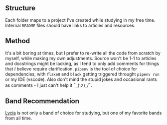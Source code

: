 ## Structure

Each folder maps to a project I've created while studying in my free time. Internal `README` files should have links to articles and resources.

## Method

It's a bit boring at times, but I prefer to re-write all the code from scratch by myself, while making my own adjustments. Source won't be 1-1 to articles and docstrings might be lacking, as I tend to only add comments for things that _I_ believe require clarification. `pipenv` is the tool of choice for dependencies, with `flake8` and `black` getting triggered throught `pipenv run` or my IDE (vscode). Also don't mind the stupid jokes and occasional rants as comments - I just can't help it ¯\_(ツ)_/¯.

## Band Recommendation

[Lycia](https://lycia.bandcamp.com/album/cold) is not only a band of choice for studying, but one of my favorite bands from all time.